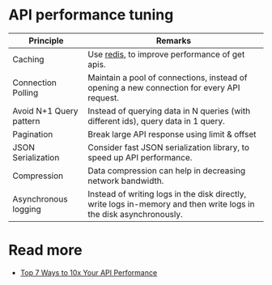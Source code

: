 # API performance tuning

| Principle               | Remarks                                                                                                            |
|-------------------------|--------------------------------------------------------------------------------------------------------------------|
| Caching                 | Use [redis](../3_DatabaseServices/In-Memory-DB/Redis/Readme.md), to improve performance of get apis.               |
| Connection Polling      | Maintain a pool of connections, instead of opening a new connection for every API request.                         |
| Avoid N+1 Query pattern | Instead of querying data in N queries (with different ids), query data in 1 query.                                 |
| Pagination              | Break large API response using limit & offset                                                                      |
| JSON Serialization      | Consider fast JSON serialization library, to speed up API performance.                                             |
| Compression             | Data compression can help in decreasing network bandwidth.                                                         |
| Asynchronous logging    | Instead of writing logs in the disk directly, write logs in-memory and then write logs in the disk asynchronously. |

# Read more
- [Top 7 Ways to 10x Your API Performance](https://www.youtube.com/watch?v=zvWKqUiovAM)